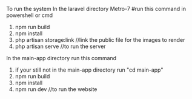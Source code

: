 To run the system
 In the laravel directory Metro-7
 #run this command in powershell or cmd
 1. npm run build
 2. npm install
 3. php artisan storage:link //link the public file for the images to render
 4. php artisan serve //to run the server
 
 In the main-app directory
 run this command
 1. if your still not in the main-app directory run "cd main-app"
 2. npm run build
 3. npm install
 4. npm run dev //to run the website
